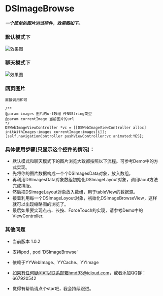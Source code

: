 # DSImageBrowse

##### 一个简单的图片浏览控件，效果图如下。

### 默认模式下
 ![效果图](https://github.com/helloAda/DSImageBrowse/blob/master/DSImageBrowse/SnapShot/default.gif)

### 聊天模式下
 ![效果图](https://github.com/helloAda/DSImageBrowse/blob/master/DSImageBrowse/SnapShot/chat.gif)
### 网页图片
    直接调用即可
 ```
/**
@param images 图片的url数组 传NSString类型
@param currentImage 当前图片的url
*/
DSWebImageViewController *vc = [[DSWebImageViewController alloc] initWithImages:images currentImage:images[i]];
[self.navigationController pushViewController:vc animated:YES];
 ```


### 具体使用步骤(只显示这个控件的情况)：

* 默认模式和聊天模式下的图片浏览大致都按照以下流程。可参考Demo中的方式实现。
* 先将你的图片数据构成一个个DSImagesData对象，放入数组。
* 再利用DSImagesData对象数组初始化DSImageLayout对象，调用laout方法完成排版。
* 然后把DSImageLayout对象放入数组，用于tableView的数据源。
* 接着利用每一个DSImageLoyout对象，初始化DSImageBrowseView，这样就可以出现缩略图的浏览了。
* 最后如果要实现点击、长按、ForceTouch的实现，请参考Demo中的ViewController.


### 其他问题
* 当前版本 1.0.2
 
* 支持pod ,  pod 'DSImageBrowse'
* 依赖于YYWebImage、YYCache、YYImage


* 如果有任何疑问可以联系邮箱hmd93@icloud.com，或者添加QQ群：667920542
* 觉得有帮助请点个star吧，我会持续跟进。
